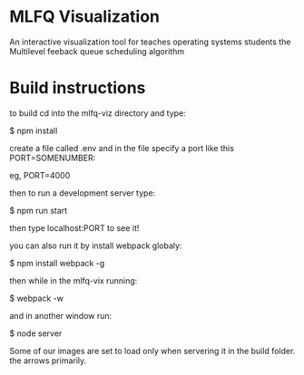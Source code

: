 # MLFQ Visualization

An interactive visualization tool for teaches operating systems students the Multilevel feeback queue scheduling algorithm


# Build instructions

to build cd into the mlfq-viz directory and type:

$ npm install

create a file called .env 
and in the file specify a port like this PORT=SOMENUMBER:

eg, PORT=4000


then to run a development server type:

$ npm run start


then type localhost:PORT to see it!


you can also run it by install webpack globaly:

$ npm install webpack -g



then while in the mlfq-vix running:

$ webpack -w

and in another window run:

$ node server



Some of our images are set to load only when servering it in the build folder.
the arrows primarily.
